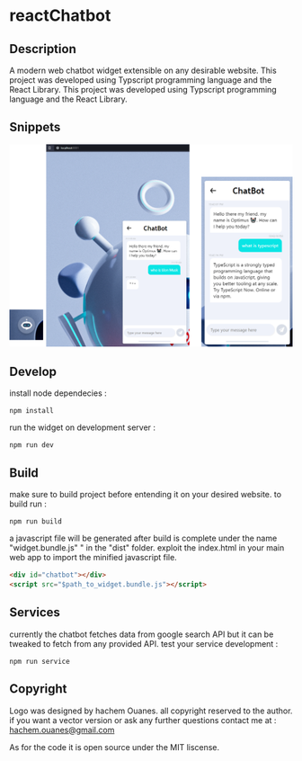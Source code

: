 # reactChatbot

## Description

A modern web chatbot widget extensible on any desirable website. This project was developed using Typscript programming language and the React Library.
This project was developed using Typscript programming language and the React Library.

## Snippets

<img title="" src="./src/assets/cahtbot-image-all.png" alt="cahtbot-image2.png" width="722" data-align="inline">

## Develop

install node dependecies :

```shell
npm install
```

run the widget on development server :

```shell
npm run dev
```

## Build

make sure to build project before entending it on your desired website. to build run :

```shell
npm run build
```

a javascript file will be generated after build is complete under the name "widget.bundle.js" " in the "dist" folder. exploit the index.html in your main web app to import the minified javascript file.

```html
<div id="chatbot"></div>
<script src="$path_to_widget.bundle.js"></script>
```

####

## Services

currently the chatbot fetches data from google search API but it can be tweaked to fetch from any provided API. test your service development :

```shell
npm run service
```

##

## Copyright

Logo was designed by hachem Ouanes. all copyright reserved to the author. if you want a vector version or ask any further questions contact me at : hachem.ouanes@gmail.com

As for the code it is open source under the MIT liscense.

